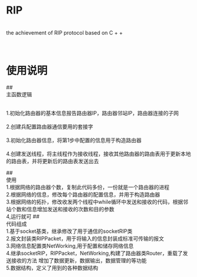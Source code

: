 ﻿# RIP
<br>the achievement of RIP protocol based on C + + 
# <br> 使用说明
##<br> 主函数逻辑     

<br>1.初始化路由器的基本信息报告路由器IP，路由器邻站IP，路由器连接的子网     
<br>2.创建兵配置路由器通信要用的套接字      
<br>3.初始化路由器信息，将第1步中配置的信息用于构造路由器       
<br>4.创建发送线程，将主线程作为接收线程，接收其他路由器的路由表用于更新本地的路由表，并将更新后的路由表发送出去      

##<br>使用
<br>1.根据网络的路由器个数，复制此代码多份，一份就是一个路由器的进程
<br>2.根据网络的信息，修改每个路由器的配置信息，并用于构造路由器
<br>3.根据网络的拓扑，修改收发两个线程中while循环中发送和接收的代码，根据邻站个数和信息增加发送和接收的次数和目的参数
<br>4,运行就可
##<br>代码组成
<br>1.基于socket基类，继承修改了用于通信的socketRIP类
<br>2.报文封装类RIPPacket，用于将输入的信息封装成标准可传输的报文
<br>3.网络信息配置类NetWorking,用于配置和储存网络信息
<br>4.继承socketRIP，RIPPacket，NetWorking,构建了路由器类Router，重载了发送接收的方法
增加了数据更新，数据输出，数据管理的等功能
<br>5.数据结构，定义了用到的各种数据结构
